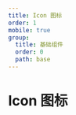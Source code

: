 ```yaml
---
title: Icon 图标
order: 1
mobile: true
group:
  title: 基础组件
  order: 0
  path: base
---
```


# Icon 图标

<code src="../demo/Icon.tsx"></code>
<API src="../src/Icon.tsx"></API>
